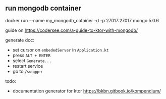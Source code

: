 ## run mongodb container
docker run --name my_mongodb_cotainer -d -p 27017:27017 mongo:5.0.6

guide on https://codersee.com/a-guide-to-ktor-with-mongodb/

generate doc:
- set cursor on ``embededServer`` in ``Application.kt``
- press `ALT + ENTER`
- select `Generate...`
- restart service
- go to ``/swagger``

todo:
- documentation generator for ktor https://bkbn.gitbook.io/kompendium/